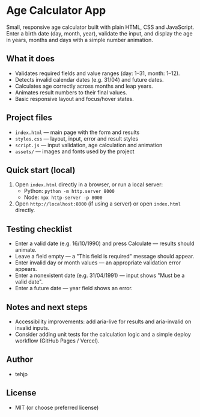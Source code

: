# Age Calculator App

Small, responsive age calculator built with plain HTML, CSS and JavaScript. Enter a birth date (day, month, year), validate the input, and display the age in years, months and days with a simple number animation.

## What it does

- Validates required fields and value ranges (day: 1–31, month: 1–12).
- Detects invalid calendar dates (e.g. 31/04) and future dates.
- Calculates age correctly across months and leap years.
- Animates result numbers to their final values.
- Basic responsive layout and focus/hover states.

## Project files

- `index.html` — main page with the form and results
- `styles.css` — layout, input, error and result styles
- `script.js` — input validation, age calculation and animation
- `assets/` — images and fonts used by the project

## Quick start (local)

1. Open `index.html` directly in a browser, or run a local server:
   - Python: `python -m http.server 8000`
   - Node: `npx http-server -p 8000`
2. Open `http://localhost:8000` (if using a server) or open `index.html` directly.

## Testing checklist

- Enter a valid date (e.g. 16/10/1990) and press Calculate — results should animate.
- Leave a field empty — a "This field is required" message should appear.
- Enter invalid day or month values — an appropriate validation error appears.
- Enter a nonexistent date (e.g. 31/04/1991) — input shows "Must be a valid date".
- Enter a future date — year field shows an error.

## Notes and next steps

- Accessibility improvements: add aria-live for results and aria-invalid on invalid inputs.
- Consider adding unit tests for the calculation logic and a simple deploy workflow (GitHub Pages / Vercel).

## Author

- tehjp

## License

- MIT (or choose preferred license)
